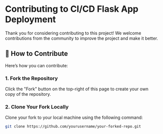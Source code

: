 # Contributing to CI/CD Flask App Deployment

Thank you for considering contributing to this project! We welcome contributions from the community to improve the project and make it better.

## 📝 How to Contribute

Here’s how you can contribute:

### 1. Fork the Repository
Click the "Fork" button on the top-right of this page to create your own copy of the repository.

### 2. Clone Your Fork Locally
Clone your fork to your local machine using the following command:
```bash
git clone https://github.com/yourusername/your-forked-repo.git
